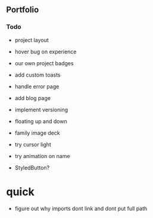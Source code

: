 ## Portfolio

### Todo

- project layout
- hover bug on experience
- our own project badges
- add custom toasts
- handle error page
- add blog page
- implement versioning

- floating up and down
- family image deck
- try cursor light
- try animation on name
- StyledButton?

# quick

- figure out why imports dont link and dont put full path

